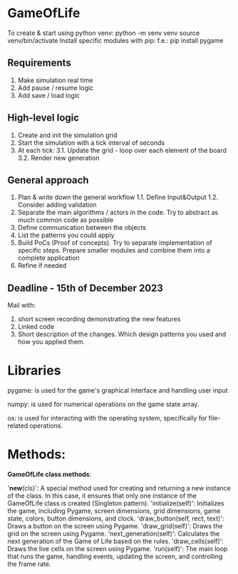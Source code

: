 # GameOfLife

 To create & start using python venv:
       python -m venv venv
       source venv/bin/activate
 Install specific modules with pip:
 f.e.:   pip install pygame

 ## Requirements
 1. Make simulation real time
 2. Add pause / resume logic
 3. Add save / load logic

## High-level logic
 1. Create and init the simulation grid
 2. Start the simulation with a tick interval of <n> seconds
 3. At each tick:
   3.1. Update the grid - loop over each element of the board
   3.2. Render new generation

 ## General approach
 1. Plan & write down the general workflow
  1.1. Define Input&Output 
  1.2. Consider adding validation
 2. Separate the main algorithms / actors in the code. Try to abstract as much common code as possible
 3. Define communication between the objects
 4. List the patterns you could apply
 5. Build PoCs (Proof of concepts). Try to separate implementation of specific steps. Prepare smaller modules
    and combine them into a complete application
 6. Refine if needed

 ## Deadline - 15th of December 2023
 Mail with: 
 1. short screen recording demonstrating the new features
 2. Linked code
 3. Short description of the changes. Which design patterns you used and how you applied them.

# Libraries
pygame: is used for the game's graphical interface and handling user input

numpy: is used for numerical operations on the game state array.

os:  is used for interacting with the operating system, specifically for file-related operations.

# Methods:

**GameOfLife class methods**:

'__new__(cls)': A special method used for creating and returning a new instance of the class. In this case, it ensures that only one instance of the GameOfLife class is created (Singleton pattern).
'initialize(self)': Initializes the game, including Pygame, screen dimensions, grid dimensions, game state, colors, button dimensions, and clock.
'draw_button(self, rect, text)': Draws a button on the screen using Pygame.
'draw_grid(self)': Draws the grid on the screen using Pygame.
'next_generation(self)': Calculates the next generation of the Game of Life based on the rules.
'draw_cells(self)': Draws the live cells on the screen using Pygame.
'run(self)': The main loop that runs the game, handling events, updating the screen, and controlling the frame rate.



